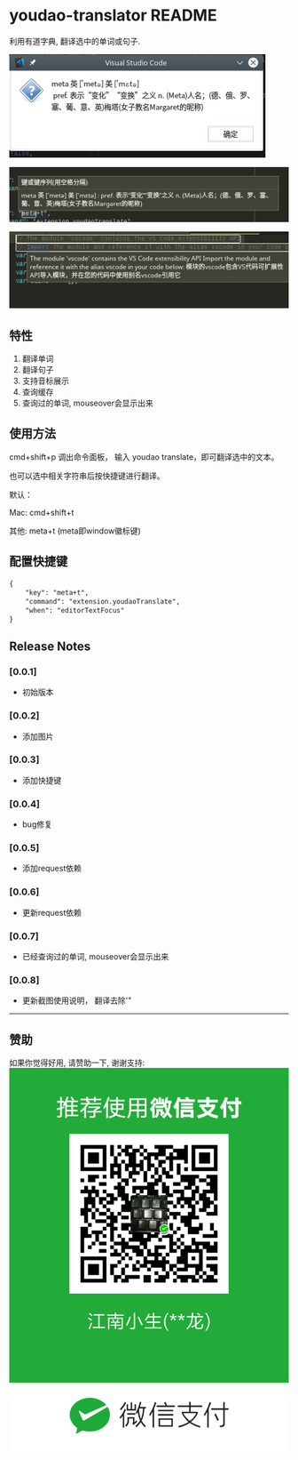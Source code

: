 # youdao-translator README

利用有道字典, 翻译选中的单词或句子.

![screenshot](img/screenshot1.png)

![screenshot](img/screenshot2.png)

![screenshot](img/screenshot3.png)

## 特性

1. 翻译单词
2. 翻译句子
3. 支持音标展示
4. 查询缓存
5. 查询过的单词, mouseover会显示出来


## 使用方法

cmd+shift+p 调出命令面板， 输入 youdao translate，即可翻译选中的文本。

也可以选中相关字符串后按快捷键进行翻译。

默认：

Mac: cmd+shift+t

其他: meta+t     (meta即window徽标键)



## 配置快捷键
```
{
    "key": "meta+t",
    "command": "extension.youdaoTranslate",
    "when": "editorTextFocus"
}
```



## Release Notes

### [0.0.1]

- 初始版本

### [0.0.2]

- 添加图片

### [0.0.3]

- 添加快捷键

### [0.0.4]

- bug修复

### [0.0.5]

- 添加request依赖

### [0.0.6]

- 更新request依赖

### [0.0.7]

- 已经查询过的单词, mouseover会显示出来

### [0.0.8]

- 更新截图使用说明， 翻译去除'"

-----------------------------------------------------------------------------------------------------------

## 赞助

如果你觉得好用, 请赞助一下, 谢谢支持:
![avatar](img/weixin-payment.png)